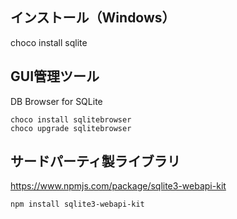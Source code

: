
## インストール（Windows）
choco install sqlite

## GUI管理ツール
DB Browser for SQLite
```
choco install sqlitebrowser
choco upgrade sqlitebrowser
```

## サードパーティ製ライブラリ
https://www.npmjs.com/package/sqlite3-webapi-kit
```
npm install sqlite3-webapi-kit
```

